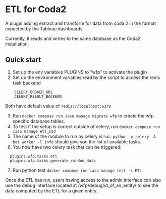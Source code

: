 # ETL for Coda2

A plugin adding extract and transform for data from coda 2 in the format expected by the Tableau dashboards.

Currently, it reads and writes to the same database as the Coda2 installation.

## Quick start

1. Set up the env variables PLUGINS to "wfp" to activate the plugin
2. Set up the environment variables read by the script to access the redis task backend

```
    CELERY_BROKER_URL
    CELERY_RESULT_BACKEND
```

Both have default value of `redis://localhost:6379`

3. Run `docker compose run iaso manage migrate wfp` to create the wfp specific database tables.
4. To test if the setup is correct outside of celery, run `docker compose run iaso manage etl_ssd`
5. The name of the module to run by celery is `hat`: `python -m celery -A hat worker -l info` should give you the list of available tasks.
6. You now have two celery task that can be triggered:

```
  plugins.wfp.tasks.etl
  plugins.wfp.tasks.generate_random_data
```

7. Run python test `docker compose run iaso manage test -k ETL`


Once the ETL has run, users having access to the admin interface can also use the 
debug interface located at /wfp/debug/id_of_an_entity/ to see the data computed 
by the ETL for a given entity. 